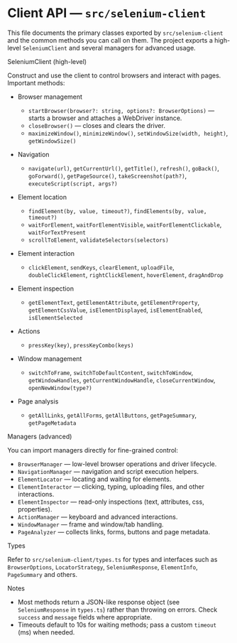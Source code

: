 # Client API — `src/selenium-client`

This file documents the primary classes exported by `src/selenium-client` and the common methods you can call on them. The project exports a high-level `SeleniumClient` and several managers for advanced usage.

SeleniumClient (high-level)

Construct and use the client to control browsers and interact with pages. Important methods:

- Browser management
  - `startBrowser(browser?: string, options?: BrowserOptions)` — starts a browser and attaches a WebDriver instance.
  - `closeBrowser()` — closes and clears the driver.
  - `maximizeWindow()`, `minimizeWindow()`, `setWindowSize(width, height)`, `getWindowSize()`

- Navigation
  - `navigate(url)`, `getCurrentUrl()`, `getTitle()`, `refresh()`, `goBack()`, `goForward()`, `getPageSource()`, `takeScreenshot(path?)`, `executeScript(script, args?)`

- Element location
  - `findElement(by, value, timeout?)`, `findElements(by, value, timeout?)`
  - `waitForElement`, `waitForElementVisible`, `waitForElementClickable`, `waitForTextPresent`
  - `scrollToElement`, `validateSelectors(selectors)`

- Element interaction
  - `clickElement`, `sendKeys`, `clearElement`, `uploadFile`, `doubleClickElement`, `rightClickElement`, `hoverElement`, `dragAndDrop`

- Element inspection
  - `getElementText`, `getElementAttribute`, `getElementProperty`, `getElementCssValue`, `isElementDisplayed`, `isElementEnabled`, `isElementSelected`

- Actions
  - `pressKey(key)`, `pressKeyCombo(keys)`

- Window management
  - `switchToFrame`, `switchToDefaultContent`, `switchToWindow`, `getWindowHandles`, `getCurrentWindowHandle`, `closeCurrentWindow`, `openNewWindow(type?)`

- Page analysis
  - `getAllLinks`, `getAllForms`, `getAllButtons`, `getPageSummary`, `getPageMetadata`

Managers (advanced)

You can import managers directly for fine-grained control:

- `BrowserManager` — low-level browser operations and driver lifecycle.
- `NavigationManager` — navigation and script execution helpers.
- `ElementLocator` — locating and waiting for elements.
- `ElementInteractor` — clicking, typing, uploading files, and other interactions.
- `ElementInspector` — read-only inspections (text, attributes, css, properties).
- `ActionManager` — keyboard and advanced interactions.
- `WindowManager` — frame and window/tab handling.
- `PageAnalyzer` — collects links, forms, buttons and page metadata.

Types

Refer to `src/selenium-client/types.ts` for types and interfaces such as `BrowserOptions`, `LocatorStrategy`, `SeleniumResponse`, `ElementInfo`, `PageSummary` and others.

Notes

- Most methods return a JSON-like response object (see `SeleniumResponse` in `types.ts`) rather than throwing on errors. Check `success` and `message` fields where appropriate.
- Timeouts default to 10s for waiting methods; pass a custom `timeout` (ms) when needed.
